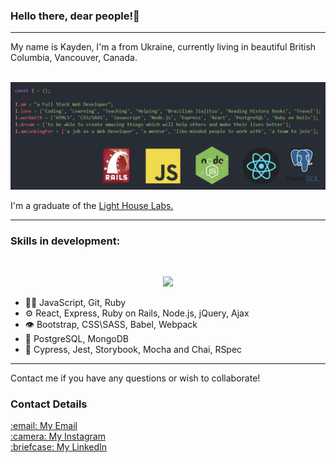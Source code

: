 ### Hello there, dear people!👋

<hr>
My name is Kayden, I'm a from Ukraine, currently living in beautiful British Columbia, Vancouver, Canada. <br><br>

!["banner"](<https://github.com/iKayden/iKayden/blob/main/linkedIn-banner(var2).png?raw=true>)

I'm a graduate of the <a href="https://www.lighthouselabs.ca/en/web-development-bootcamp">Light House Labs.</a> <br>

<hr>
<h3> Skills in development:</h3> <br>

<p align="center">
  <a href="https://skillicons.dev">
    <img src="https://skillicons.dev/icons?i=js,html,css,react,jquery,git,nodejs,express,postgres,mongodb,rails,ruby&perline=6" />
  </a>
</p>

- 👨‍💻 JavaScript, Git, Ruby
- ⚙️ React, Express, Ruby on Rails, Node.js, jQuery, Ajax
- 👁️ Bootstrap, CSS\SASS, Babel, Webpack
- 💽 PostgreSQL, MongoDB
- 🧪 Cypress, Jest, Storybook, Mocha and Chai, RSpec

<hr>
Contact me if you have any questions or wish to collaborate!
<h3>Contact Details</h3>
<a href="mailto:kharchenkokyrylo@gmail.com">:email: My Email</a><br>
<a href="https://www.instagram.com/kaydenukr/">:camera: My Instagram</a><br>
<a href="https://www.linkedin.com/in/kyrylo-kharchenko/">:briefcase: My LinkedIn</a>
